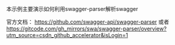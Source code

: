 本示例主要演示如何利用swagger-parser解析swagger

官方文档：
 https://github.com/swagger-api/swagger-parser
或者
https://gitcode.com/gh_mirrors/swa/swagger-parser/overview?utm_source=csdn_github_accelerator&isLogin=1
